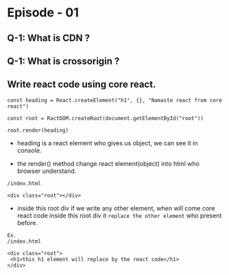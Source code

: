 # Episode - 01

## Q-1: What is CDN ?

## Q-1: What is crossorigin ?

## Write react code using core react.

```
const heading = React.createElement("h1", {}, "Namaste react from core react")

const root = RactDOM.createRoot(document.getElementById("root"))

root.render(heading)

```

- heading is a react element who gives us object, we can see it in console.

- the render() method change react element(object) into html who browser understand.

```
/index.html

<div class="root"></div>
```

- inside this root div if we write any other element, when will come core react code inside this root div it `replace the other element` who present before.

```
Ex.
/index.html

<div class="root">
 <h1>this h1 element will replace by the react code</h1>
</div>
```
